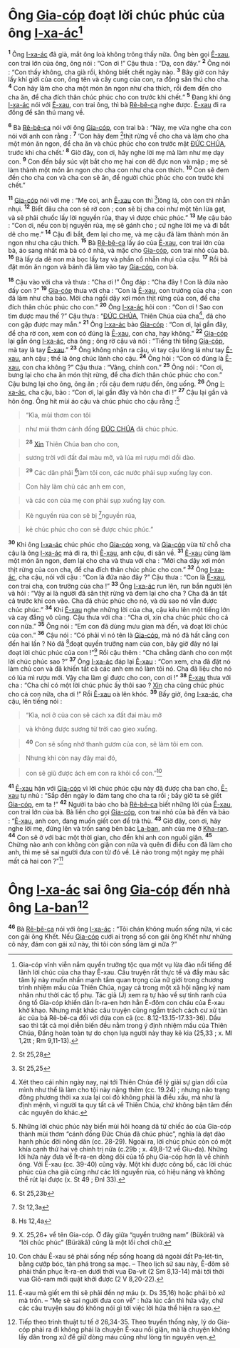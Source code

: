# Ông [Gia-cóp]() đoạt lời chúc phúc của ông [I-xa-ác]()[^1-0241ed92-09bc-4ef0-8ee8-8a9499bf56be]
<sup><b>1</b></sup> Ông [I-xa-ác]() đã già, mắt ông loà không trông thấy nữa. Ông bèn gọi [Ê-xau](), con trai lớn của ông, ông nói : “Con ơi !” Cậu thưa : “Dạ, con đây.” <sup><b>2</b></sup> Ông nói : “Con thấy không, cha già rồi, không biết chết ngày nào. <sup><b>3</b></sup> Bây giờ con hãy lấy khí giới của con, ống tên và cây cung của con, ra đồng săn thú cho cha. <sup><b>4</b></sup> Con hãy làm cho cha một món ăn ngon như cha thích, rồi đem đến cho cha ăn, để cha đích thân chúc phúc cho con trước khi chết.” <sup><b>5</b></sup> Đang khi ông [I-xa-ác]() nói với [Ê-xau](), con trai ông, thì bà [Rê-bê-ca]() nghe được. [Ê-xau]() đi ra đồng để săn thú mang về.

<sup><b>6</b></sup> Bà [Rê-bê-ca]() nói với ông [Gia-cóp](), con trai bà : “Này, mẹ vừa nghe cha con nói với anh con rằng : <sup><b>7</b></sup> ‘Con hãy đem [^1@-0241ed92-09bc-4ef0-8ee8-8a9499bf56be]thịt rừng về cho cha và làm cho cha một món ăn ngon, để cha ăn và chúc phúc cho con trước mặt [ĐỨC CHÚA](), trước khi cha chết.’ <sup><b>8</b></sup> Giờ đây, con ơi, hãy nghe lời mẹ mà làm như mẹ dạy con. <sup><b>9</b></sup> Con đến bầy súc vật bắt cho mẹ hai con dê đực non và mập ; mẹ sẽ làm thành một món ăn ngon cho cha con như cha con thích. <sup><b>10</b></sup> Con sẽ đem đến cho cha con và cha con sẽ ăn, để người chúc phúc cho con trước khi chết.”

<sup><b>11</b></sup> [Gia-cóp]() nói với mẹ : “Mẹ coi, anh [Ê-xau]() con thì [^2@-0241ed92-09bc-4ef0-8ee8-8a9499bf56be]lông lá, còn con thì nhẵn nhụi. <sup><b>12</b></sup> Biết đâu cha con sẽ rờ con ; con sẽ bị cha coi như một tên lừa gạt, và sẽ phải chuốc lấy lời nguyền rủa, thay vì được chúc phúc.” <sup><b>13</b></sup> Mẹ cậu bảo : “Con ơi, nếu con bị nguyền rủa, mẹ sẽ gánh cho ; cứ nghe lời mẹ và đi bắt dê cho mẹ.” <sup><b>14</b></sup> Cậu đi bắt, đem lại cho mẹ, và mẹ cậu đã làm thành món ăn ngon như cha cậu thích. <sup><b>15</b></sup> Bà [Rê-bê-ca]() lấy áo của [Ê-xau](), con trai lớn của bà, áo sang nhất mà bà có ở nhà, và mặc cho [Gia-cóp](), con trai nhỏ của bà. <sup><b>16</b></sup> Bà lấy da dê non mà bọc lấy tay và phần cổ nhẵn nhụi của cậu. <sup><b>17</b></sup> Rồi bà đặt món ăn ngon và bánh đã làm vào tay [Gia-cóp](), con bà.

<sup><b>18</b></sup> Cậu vào với cha và thưa : “Cha ơi !” Ông đáp : “Cha đây ! Con là đứa nào đấy con ?” <sup><b>19</b></sup> [Gia-cóp]() thưa với cha : “Con là [Ê-xau](), con trưởng của cha ; con đã làm như cha bảo. Mời cha ngồi dậy xơi món thịt rừng của con, để cha đích thân chúc phúc cho con.” <sup><b>20</b></sup> Ông [I-xa-ác]() hỏi con : “Con ơi ! Sao con tìm được mau thế ?” Cậu thưa : “[ĐỨC CHÚA](), Thiên Chúa của cha[^2-0241ed92-09bc-4ef0-8ee8-8a9499bf56be], đã cho con gặp được may mắn.” <sup><b>21</b></sup> Ông [I-xa-ác]() bảo [Gia-cóp]() : “Con ơi, lại gần đây, để cha rờ con, xem con có đúng là [Ê-xau](), con cha, hay không.” <sup><b>22</b></sup> [Gia-cóp]() lại gần ông [I-xa-ác](), cha ông ; ông rờ cậu và nói : “Tiếng thì tiếng [Gia-cóp](), mà tay là tay [Ê-xau]().” <sup><b>23</b></sup> Ông không nhận ra cậu, vì tay cậu lông lá như tay [Ê-xau](), anh cậu ; thế là ông chúc lành cho cậu. <sup><b>24</b></sup> Ông hỏi : “Con có đúng là [Ê-xau](), con cha không ?” Cậu thưa : “Vâng, chính con.” <sup><b>25</b></sup> Ông nói : “Con ơi, bưng lại cho cha ăn món thịt rừng, để cha đích thân chúc phúc cho con.” Cậu bưng lại cho ông, ông ăn ; rồi cậu đem rượu đến, ông uống. <sup><b>26</b></sup> Ông [I-xa-ác](), cha cậu, bảo : “Con ơi, lại gần đây và hôn cha đi !” <sup><b>27</b></sup> Cậu lại gần và hôn ông. Ông hít mùi áo cậu và chúc phúc cho cậu rằng :[^3-0241ed92-09bc-4ef0-8ee8-8a9499bf56be]


> “Kìa, mùi thơm con tôi
>


> như mùi thơm cánh đồng [ĐỨC CHÚA]() đã chúc phúc.
>


> <sup><b>28</b></sup> [Xin]() Thiên Chúa ban cho con,
>


> sương trời với đất đai màu mỡ, và lúa mì rượu mới dồi dào.
>


> <sup><b>29</b></sup> Các dân phải [^3@-0241ed92-09bc-4ef0-8ee8-8a9499bf56be]làm tôi con, các nước phải sụp xuống lạy con.
>


> Con hãy làm chủ các anh em con,
>


> và các con của mẹ con phải sụp xuống lạy con.
>


> Kẻ nguyền rủa con sẽ bị [^4@-0241ed92-09bc-4ef0-8ee8-8a9499bf56be]nguyền rủa,
>


> kẻ chúc phúc cho con sẽ được chúc phúc.”
>

<sup><b>30</b></sup> Khi ông [I-xa-ác]() chúc phúc cho [Gia-cóp]() xong, và [Gia-cóp]() vừa từ chỗ cha cậu là ông [I-xa-ác]() mà đi ra, thì [Ê-xau](), anh cậu, đi săn về. <sup><b>31</b></sup> [Ê-xau]() cũng làm một món ăn ngon, đem lại cho cha và thưa với cha : “Mời cha dậy xơi món thịt rừng của con cha, để cha đích thân chúc phúc cho con.” <sup><b>32</b></sup> Ông [I-xa-ác](), cha cậu, nói với cậu : “Con là đứa nào đây ?” Cậu thưa : “Con là [Ê-xau](), con trai cha, con trưởng của cha !” <sup><b>33</b></sup> Ông [I-xa-ác]() run lên, run bắn người lên và hỏi : “Vậy ai là người đã săn thịt rừng và đem lại cho cha ? Cha đã ăn tất cả trước khi con vào. Cha đã chúc phúc cho nó, và dù sao nó vẫn được chúc phúc.” <sup><b>34</b></sup> Khi [Ê-xau]() nghe những lời của cha, cậu kêu lên một tiếng lớn và cay đắng vô cùng. Cậu thưa với cha : “Cha ơi, xin cha chúc phúc cho cả con nữa.” <sup><b>35</b></sup> Ông nói : “Em con đã dùng mưu gian mà đến, và đoạt lời chúc của con.” <sup><b>36</b></sup> Cậu nói : “Có phải vì nó tên là [Gia-cóp](), mà nó đã hất cẳng con đến hai lần ? Nó đã [^5@-0241ed92-09bc-4ef0-8ee8-8a9499bf56be]đoạt quyền trưởng nam của con, bây giờ đây nó lại đoạt lời chúc phúc của con !”[^4-0241ed92-09bc-4ef0-8ee8-8a9499bf56be] Rồi cậu thêm : “Cha chẳng dành cho con một lời chúc phúc sao ?” <sup><b>37</b></sup> Ông [I-xa-ác]() đáp lại [Ê-xau]() : “Con xem, cha đã đặt nó làm chủ con và đã khiến tất cả các anh em nó làm tôi nó. Cha đã liệu cho nó có lúa mì rượu mới. Vậy cha làm gì được cho con, con ơi !” <sup><b>38</b></sup> [Ê-xau]() thưa với cha : “Cha chỉ có một lời chúc phúc ấy thôi sao ? [Xin]() cha cũng chúc phúc cho cả con nữa, cha ơi !” Rồi [Ê-xau]() oà lên khóc. <sup><b>39</b></sup> Bấy giờ, ông [I-xa-ác](), cha cậu, lên tiếng nói :


> “Kìa, nơi ở của con sẽ cách xa đất đai màu mỡ
>


> và không được sương từ trời cao gieo xuống.
>


> <sup><b>40</b></sup> Con sẽ sống nhờ thanh gươm của con, sẽ làm tôi em con.
>


> Nhưng khi còn nay đây mai đó,
>


> con sẽ giũ được ách em con ra khỏi cổ con.”[^5-0241ed92-09bc-4ef0-8ee8-8a9499bf56be]
>

<sup><b>41</b></sup> [Ê-xau]() hận với [Gia-cóp]() vì lời chúc phúc cậu này đã được cha ban cho. [Ê-xau]() tự nhủ : “Sắp đến ngày lo đám tang cho cha ta rồi ; bấy giờ ta sẽ giết [Gia-cóp](), em ta !” <sup><b>42</b></sup> Người ta báo cho bà [Rê-bê-ca]() biết những lời của [Ê-xau](), con trai lớn của bà. Bà liền cho gọi [Gia-cóp](), con trai nhỏ của bà đến và bảo : “[Ê-xau](), anh con, đang muốn giết con để trả thù. <sup><b>43</b></sup> Giờ đây, con ơi, hãy nghe lời mẹ, đứng lên và trốn sang bên bác [La-ban](), anh của mẹ ở [Kha-ran](). <sup><b>44</b></sup> Con sẽ ở với bác một thời gian, cho đến khi anh con nguôi giận. <sup><b>45</b></sup> Chừng nào anh con không còn giận con nữa và quên đi điều con đã làm cho anh, thì mẹ sẽ sai người đưa con từ đó về. Lẽ nào trong một ngày mẹ phải mất cả hai con ?”[^6-0241ed92-09bc-4ef0-8ee8-8a9499bf56be]


# Ông [I-xa-ác]() sai ông [Gia-cóp]() đến nhà ông [La-ban]()[^7-0241ed92-09bc-4ef0-8ee8-8a9499bf56be]
<sup><b>46</b></sup> Bà [Rê-bê-ca]() nói với ông [I-xa-ác]() : “Tôi chán không muốn sống nữa, vì các con gái ông Khết. Nếu [Gia-cóp]() cưới ai trong số con gái ông Khết như những cô này, đám con gái xứ này, thì tôi còn sống làm gì nữa ?”

[^1-0241ed92-09bc-4ef0-8ee8-8a9499bf56be]: Gia-cóp vĩnh viễn nắm quyền trưởng tộc qua một vụ lừa đảo nổi tiếng để lãnh lời chúc của cha thay Ê-xau. Câu truyện rất thực tế và đầy màu sắc tâm lý này muốn nhấn mạnh tầm quan trọng của nữ giới trong chương trình nhiệm mầu của Thiên Chúa, ngay cả trong một xã hội nặng ký nam nhân như thời các tổ phụ. Tác giả (J) xem ra tự hào về sự tinh ranh của ông tổ Gia-cóp khiến dân Ít-ra-en hơn hẳn Ê-đôm con cháu của Ê-xau khờ khạo. Nhưng mặt khác câu truyện cũng ngầm trách cách cư xử tàn ác của bà Rê-bê-ca đối với đứa con cả (cc. 8.12-13.15-17.33-36). Dầu sao thì tất cả mọi diễn biến đều nằm trong ý định nhiệm mầu của Thiên Chúa, Đấng hoàn toàn tự do chọn lựa người này thay kẻ kia (25,33 ; x. Ml 1,2tt ; Rm 9,11-13).
[^2-0241ed92-09bc-4ef0-8ee8-8a9499bf56be]: Xét theo cái nhìn ngày nay, nại tới Thiên Chúa để lý giải sự gian dối của mình như thế là làm cho tội này nặng thêm (cc. 19.24) ; nhưng não trạng đông phương thời xa xưa lại coi đó không phải là điều xấu, mà như là định mệnh, vì người ta quy tất cả về Thiên Chúa, chứ không bận tâm đến các nguyên do khác.
[^3-0241ed92-09bc-4ef0-8ee8-8a9499bf56be]: Những lời chúc phúc này biến mùi hôi hoang dã từ chiếc áo của Gia-cóp thành mùi thơm “cánh đồng Đức Chúa đã chúc phúc”, nghĩa là dạt dào hạnh phúc đời nông dân (cc. 28-29). Ngoài ra, lời chúc phúc còn có một khía cạnh thứ hai về chính trị nữa (c.29b ; x. 49,8-12 về Giu-đa). Những lời hứa này đưa về Ít-ra-en dòng dõi của tổ phụ Gia-cóp hơn là về chính ông. Với Ê-xau (cc. 39-40) cũng vậy. Một khi được công bố, các lời chúc phúc của cha già cũng như các lời nguyền rủa, có hiệu năng và không thể rút lại được (x. St 49 ; Đnl 33).
[^4-0241ed92-09bc-4ef0-8ee8-8a9499bf56be]: X. 25,26+ về tên Gia-cóp. Ở đây giữa “quyền trưởng nam” (Bükörâ) và “lời chúc phúc” (Büräkâ) cũng là một lối chơi chữ.
[^5-0241ed92-09bc-4ef0-8ee8-8a9499bf56be]: Con cháu Ê-xau sẽ phải sống nếp sống hoang dã ngoài đất Pa-lét-tin, bằng cướp bóc, tàn phá trong sa mạc. – Theo lịch sử sau này, Ê-đôm sẽ phải thần phục Ít-ra-en dưới thời vua Đa-vít (2 Sm 8,13-14) mãi tới thời vua Giô-ram mới quật khởi được (2 V 8,20-22).
[^6-0241ed92-09bc-4ef0-8ee8-8a9499bf56be]: Ê-xau mà giết em thì sẽ phải đền nợ máu (x. Ds 35,16) hoặc phải bỏ xứ mà trốn. – “Mẹ sẽ sai người đưa con về” : hứa lúc cần thì hứa vậy, chứ các câu truyện sau đó không nói gì tới việc lời hứa thể hiện ra sao.
[^7-0241ed92-09bc-4ef0-8ee8-8a9499bf56be]: Tiếp theo trình thuật tư tế ở 26,34-35. Theo truyền thống này, lý do Gia-cóp phải ra đi không phải là chuyện Ê-xau nổi giận, mà là chuyện không lấy dân trong xứ để giữ dòng máu cũng như lòng tin nguyên vẹn.
[^1@-0241ed92-09bc-4ef0-8ee8-8a9499bf56be]: St 25,28
[^2@-0241ed92-09bc-4ef0-8ee8-8a9499bf56be]: St 25,25
[^3@-0241ed92-09bc-4ef0-8ee8-8a9499bf56be]: St 25,23b
[^4@-0241ed92-09bc-4ef0-8ee8-8a9499bf56be]: St 12,3a
[^5@-0241ed92-09bc-4ef0-8ee8-8a9499bf56be]: Hs 12,4a